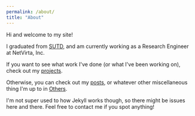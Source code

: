 ```yaml
---
permalink: /about/
title: "About"
---
```


Hi and welcome to my site!

I graduated from [SUTD](https://www.sutd.edu.sg), and am currently working as a Research Engineer at NetVirta, Inc.

If you want to see what work I've done (or what I've been working on), check out my [projects](/projects).

Otherwise, you can check out my [posts](/posts), or whatever other miscellaneous thing I'm up to in [Others](/others).

I'm not super used to how Jekyll works though, so there might be issues here and there. Feel free to contact me if you spot anything!